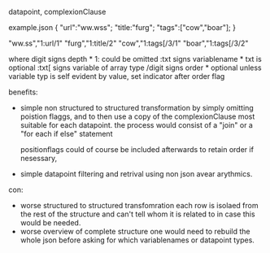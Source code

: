 datapoint, complexionClause


example.json
{
"url":"ww.wss";
"title:"furg";
"tags":["cow","boar"];
}

"ww.ss","1:url/1"
"furg","1:title/2"
"cow","1:tags[/3/1"
"boar","1:tags[/3/2"


where 
digit signs depth * 1: could be omitted
:txt signs variablename * txt is optional
:txt[ signs variable of array type 
/digit signs order * optional
unless variable typ is self evident by value, 
set indicator after order flag

benefits:
* simple non structured to structured transformation
    by simply omitting poistion flaggs, and to then use a copy of the complexionClause most suitable
    for each datapoint.
    the process would consist of a "join" or a "for each if else"  statement 

    positionflags could of course be included afterwards to retain order if nesessary, 
* simple datapoint filtering and retrival using non json avear arythmics.

con:

* worse structured to structured transfomration
  each row is isolaed from the rest of the structure and can't tell whom it is related to in case this would be needed.
* worse overview of complete structure
  one would need to rebuild the whole json before asking for which variablenames or datapoint types.


